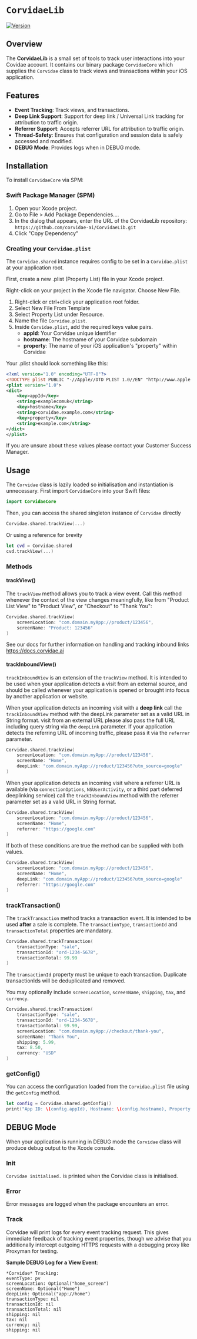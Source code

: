 # ``CorvidaeLib``

[![Version](https://img.shields.io/badge/version-2.2.0-blue.svg)](https://github.com/username/CorvidaeCore/releases)  

## Overview

The **CorvidaeLib** is a small set of tools to track user interactions into your Covidae account. It contains our binary package `CorvidaeCore` which supplies the `Corvidae` class to track views and transactions within your iOS application. 

## Features

- **Event Tracking**: Track views, and transactions.
- **Deep Link Support**: Support for deep link / Universal Link tracking for attribution to traffic origin.
- **Referrer Support**: Accepts referrer URL for attribution to traffic origin. 
- **Thread-Safety**: Ensures that configuration and session data is safely accessed and modified.
- **DEBUG Mode**: Provides logs when in DEBUG mode.

## Installation

To install `CorvidaeCore` via SPM:

### Swift Package Manager (SPM)

1. Open your Xcode project.
2. Go to File > Add Package Dependencies....
3. In the dialog that appears, enter the URL of the CorvidaeLib repository:
   `https://github.com/corvidae-ai/CorvidaeLib.git`
4. Click "Copy Dependency"

### Creating your `Corvidae.plist`
The `Corvidae.shared` instance requires config to be set in a `Corvidae.plist` at your application root.

First, create a new .plist (Property List) file in your Xcode project.

Right-click on your project in the Xcode file navigator.
Choose New File.
1. Right-click or ctrl+click your application root folder.
2. Select New File From Template
3. Select Property List under Resource.
2. Name the file `Corvidae.plist`.
3. Inside `Corvidae.plist`, add the required keys value pairs.
    - **appId**: Your Corvidae unique identifier
    - **hostname**: The hostname of your Corvidae subdomain
    - **property**: The name of your iOS application's "property" within Corvidae

Your .plist should look something like this:

```xml
<?xml version="1.0" encoding="UTF-8"?>
<!DOCTYPE plist PUBLIC "-//Apple//DTD PLIST 1.0//EN" "http://www.apple.com/DTDs/PropertyList-1.0.dtd">
<plist version="1.0">
<dict>
    <key>appId</key>
    <string>examplecomuk</string>
    <key>hostname</key>
    <string>corvidae.example.com</string>
    <key>property</key>
    <string>example.com</string>
</dict>
</plist>
```
If you are unsure about these values please contact your Customer Success Manager.
## Usage

The `Corvidae` class is lazily loaded so initialisation and instantiation is unnecessary. First import `CorvidaeCore` into your Swift files:

```swift
import CorvidaeCore
```

Then, you can access the shared singleton instance of `Corvidae` directly
```swift
Corvidae.shared.trackView(...)
```
Or using a reference for brevity
```swift
let cvd = Corvidae.shared
cvd.trackView(...)
```

### Methods

#### trackView()

The `trackView` method allows you to track a view event. Call this method whenever the context of the view changes meaningfully, like from "Product List View" to "Product View", or "Checkout" to "Thank You":
```swift
Corvidae.shared.trackView(
    screenLocation: "com.domain.myApp://product/123456",
    screenName: "Product: 123456"
)
```
See our docs for further information on handling and tracking inbound links https://docs.corvidae.ai

#### trackInboundView()

`trackInboundView` is an extension of the `trackView` method. It is intended to be used when your application detects a visit from an external source, and should be called whenever your application is opened or brought into focus by another application or website.

When your application detects an incoming visit with a **deep link** call the `trackInboundView` method with the deepLink parameter set as a valid URL in String format. visit from an external URL please also pass the full URL including query string via the `deepLink` parameter. If your application detects the referring URL of incoming traffic, please pass it via the `referrer` parameter.
```swift
Corvidae.shared.trackView(
    screenLocation: "com.domain.myApp://product/123456",
    screenName: "Home",
    deepLink: "com.domain.myApp://product/123456?utm_source=google"
)
```
When your application detects an incoming visit where a referrer URL is available (via `connectionOptions`, `NSUserActivity`, or a third part deferred deeplinking service) call the `trackInboundView` method with the referrer parameter set as a valid URL in String format.
```swift
Corvidae.shared.trackView(
    screenLocation: "com.domain.myApp://product/123456",
    screenName: "Home",
    referrer: "https://google.com"
)
```
If both of these conditions are true the method can be supplied with both values.

```swift
Corvidae.shared.trackView(
    screenLocation: "com.domain.myApp://product/123456",
    screenName: "Home",
    deepLink: "com.domain.myApp://product/123456?utm_source=google"
    referrer: "https://google.com"
)
```

### trackTransaction()

The `trackTransaction` method tracks a transaction event. It is intended to be used **after** a sale is complete. The `transactionType`, `transactionId` and `transactionTotal` properties are mandatory.

```swift
Corvidae.shared.trackTransaction(
    transactionType: "sale",
    transactionId: "ord-1234-5678",
    transactionTotal: 99.99
)
```
The `transactionId` property must be unique to each transaction. Duplicate transactionIds will be deduplicated and removed.

You may optionally include `screenLocation`, `screenName`, `shipping`, `tax`, and `currency`.

```swift
Corvidae.shared.trackTransaction(
    transactionType: "sale",
    transactionId: "ord-1234-5678",
    transactionTotal: 99.99,
    screenLocation: "com.domain.myApp://checkout/thank-you",
    screenName: "Thank You",
    shipping: 5.99,
    tax: 8.50,
    currency: "USD"
)
```

### getConfig()

You can access the configuration loaded from the `Corvidae.plist` file using the `getConfig` method.

```swift
let config = Corvidae.shared.getConfig()
print("App ID: \(config.appId), Hostname: \(config.hostname), Property: \(config.property)")
```

## DEBUG Mode

When your application is running in DEBUG mode the `Corvidae` class will produce debug output to the Xcode console.

### Init

`Corvidae initialised.` is printed when the Corvidae class is initialised.

### Error

Error messages are logged when the package encounters an error.

### Track

Corvidae will print logs for every event tracking request. This gives immediate feedback of tracking event properties, though we advise that you additionally intercept outgoing HTTPS requests with a debugging proxy like Proxyman for testing.

**Sample DEBUG Log for a View Event**:

```
*Corvidae* Tracking:
eventType: pv
screenLocation: Optional("home_screen")
screenName: Optional("Home")
deepLink: Optional("app://home")
transactionType: nil
transactionId: nil
transactionTotal: nil
shipping: nil
tax: nil
currency: nil
shipping: nil
```
